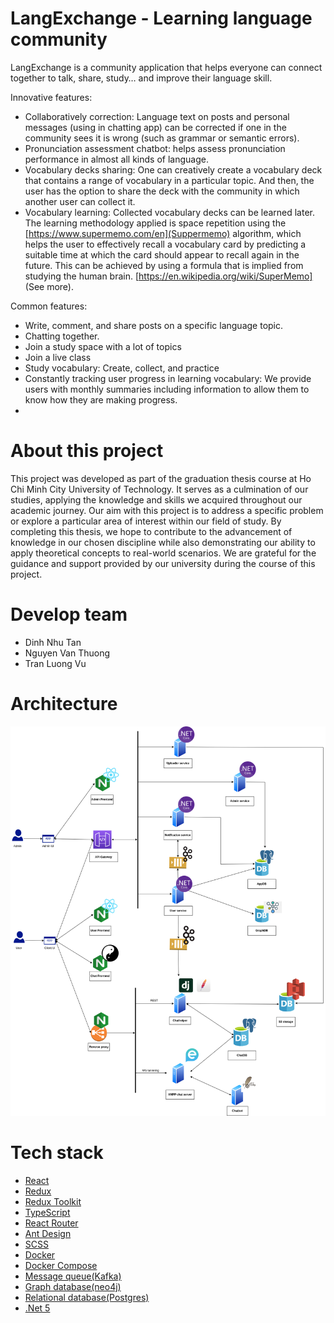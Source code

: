 # LangExchange - Learning language community

LangExchange is a community application that helps everyone can connect together to talk, share, study… and improve their language skill. 

Innovative features:
- Collaboratively correction: Language text on posts and personal messages (using in chatting app) can be corrected if one in the community sees it is wrong (such as grammar or semantic errors).
- Pronunciation assessment chatbot: helps assess pronunciation performance in almost all kinds of language.
- Vocabulary decks sharing: One can creatively create a vocabulary deck that contains a range of vocabulary in a particular topic. And then, the user has the option to share the deck with the community in which another user can collect it.
- Vocabulary learning: Collected vocabulary decks can be learned later. The learning methodology applied is space repetition using the [https://www.supermemo.com/en](Suppermemo) algorithm, which helps the user to effectively recall a vocabulary card by predicting a suitable time at which the card should appear to recall again in the future. This can be achieved by using a formula that is implied from studying the human brain. [https://en.wikipedia.org/wiki/SuperMemo] (See more).

Common features:
- Write, comment, and share posts on a specific language topic. 
- Chatting together.
- Join a study space with a lot of topics
- Join a live class
- Study vocabulary: Create, collect, and practice
- Constantly tracking user progress in learning vocabulary: We provide users with monthly summaries including information to allow them to know how they are making progress.
- 
# About this project
This project was developed as part of the graduation thesis course at Ho Chi Minh City University of Technology. It serves as a culmination of our studies, applying the knowledge and skills we acquired throughout our academic journey. Our aim with this project is to address a specific problem or explore a particular area of interest within our field of study. By completing this thesis, we hope to contribute to the advancement of knowledge in our chosen discipline while also demonstrating our ability to apply theoretical concepts to real-world scenarios. We are grateful for the guidance and support provided by our university during the course of this project.

# Develop team

- Dinh Nhu Tan
- Nguyen Van Thuong
- Tran Luong Vu

# Architecture

![image](https://github.com/langexchange/.github/blob/main/images/architecture.png)


# Tech stack

- [React](https://reactjs.org/)
- [Redux](https://redux.js.org/)
- [Redux Toolkit](https://redux-toolkit.js.org/)
- [TypeScript](https://www.typescriptlang.org/)
- [React Router](https://reactrouter.com/)
- [Ant Design](https://ant.design/)
- [SCSS](https://sass-lang.com/)
- [Docker](https://www.docker.com/)
- [Docker Compose](https://docs.docker.com/compose/)
- [Message queue(Kafka)](https://kafka.apache.org/)
- [Graph database(neo4j)](https://neo4j.com/)
- [Relational database(Postgres)](https://www.postgresql.org/)
- [.Net 5](https://dotnet.microsoft.com/en-us/)
